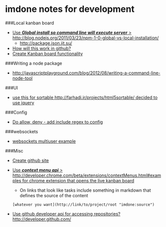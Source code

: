 imdone notes for development
==========
###Local kanban board 
- [Use ***Global install so command line will execute server*** > <http://blog.nodejs.org/2011/03/23/npm-1-0-global-vs-local-installation/>](#done:100)
   - <http://package.json.jit.su/>
- [How will this work in github?](#done:90)
- [Create Kanban board functionality](#done:70)

###Writing a node package
- <http://javascriptplayground.com/blog/2012/08/writing-a-command-line-node-tool>

###UI
- [use this for sortable <http://farhadi.ir/projects/html5sortable/> decided to use jquery](#done:110)

###Config
- [Do allow, deny - add include regex to config](#done:40)

###websockets
- [websockets multiuser example](https://github.com/einaros/ws/blob/master/examples/fileapi/server.js)

###Misc
- [Create github site](#done:60)
- [Use ***context menu api*** > <http://developer.chrome.com/beta/extensions/contextMenus.html#examples> for chrome extension that opens the live kanban board](#todo:20)
	- On links that look like tasks include something in markdown that defines the source of the content

	`[whatever you want](http://link/to/project/root "imdone:source")`

- [Use github developer api for accessing repositories? <http://developer.github.com/>](#todo:40)





